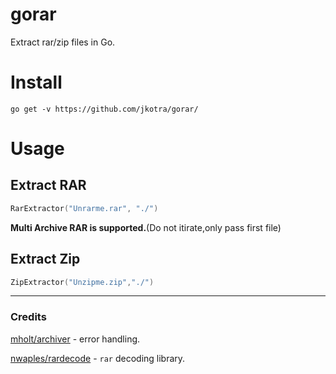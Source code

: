 # gorar
Extract rar/zip files in Go.


# Install

```
go get -v https://github.com/jkotra/gorar/
```

# Usage

## Extract RAR
```go
RarExtractor("Unrarme.rar", "./")
```
**Multi Archive RAR is supported.**(Do not itirate,only pass first file)


## Extract Zip


```go
ZipExtractor("Unzipme.zip","./")
```

---

### Credits

[mholt/archiver](https://github.com/mholt/archiver) - error handling.

[nwaples/rardecode](https://github.com/nwaples/rardecode) - `rar` decoding library.




